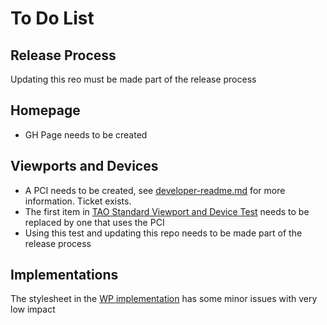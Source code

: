 # To Do List

## Release Process
Updating this reo must be made part of the release process

## Homepage
- GH Page needs to be created

## Viewports and Devices
- A PCI needs to be created, see [developer-readme.md](/src/pci/developer-readme.md) for more information. Ticket exists.
- The first item in [TAO Standard Viewport and Device Test](assets/test/tao-vd-test.zip) needs to be replaced by one that uses the PCI
- Using this test and updating this repo needs to be made part of the release process

## Implementations
The stylesheet in the [WP implementation](src/implementations/wordpress/wp-content/plugins/tao-system-requirements/) has some minor issues with very low impact